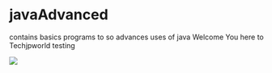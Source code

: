 # javaAdvanced
contains basics programs to so advances uses of java
Welcome You here to Techjpworld
testing

<img src="/capure.png"/>
